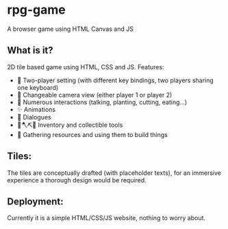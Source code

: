 # rpg-game
A browser game using HTML Canvas and JS

## What is it?
2D tile based game using HTML, CSS and JS. Features:

* 🔗 Two-player setting (with different key bindings, two players sharing one keyboard)
* 🎥 Changeable camera view (either player 1 or player 2) 
* 💖 Numerous interactions (talking, planting, cutting, eating...)
* ✨ Animations
* 💬 Dialogues
* 👛🪓⛏️🔨 Inventory and collectible tools
* 🤗 Gathering resources and using them to build things

## Tiles:

The tiles are conceptually drafted (with placeholder texts), for an immersive experience a thorough design would be required.

## Deployment:
Currently it is a simple HTML/CSS/JS website, nothing to worry about.



